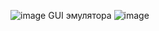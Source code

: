 ![image](https://github.com/user-attachments/assets/e3a9cdef-1d16-4158-af93-94904f58c7e7)
GUI эмулятора
![image](https://github.com/user-attachments/assets/e8d44da0-39f2-489b-832a-8497b0e07716)

